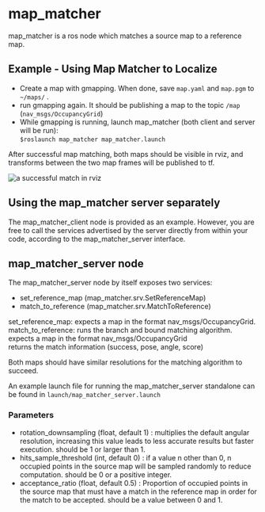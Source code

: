 # map_matcher
map_matcher is a ros node which matches a source map to a reference map.

## Example - Using Map Matcher to Localize
- Create a map with gmapping. When done, save ```map.yaml``` and ```map.pgm``` to ```~/maps/``` .
- run gmapping again. It should be publishing a map to the topic ```/map``` (```nav_msgs/OccupancyGrid```)
- While gmapping is running, launch map_matcher (both client and server will be run):  
```$roslaunch map_matcher map_matcher.launch```

After successful map matching, both maps should be visible in rviz, and transforms between the two map frames will be published to tf.

![a successful match in rviz](https://github.com/danieldugas/map_matcher/blob/master/map_matcher.png)

## Using the map_matcher server separately

The map_matcher_client node is provided as an example. However, you are free to call the services advertised by the server directly from within your code, according to the map_matcher_server interface.

## map_matcher_server node
The map_matcher_server node by itself exposes two services:
- set_reference_map (map_matcher.srv.SetReferenceMap) 
- match_to_reference (map_matcher.srv.MatchToReference)

set_reference_map: expects a map in the format nav_msgs/OccupancyGrid.  
match_to_reference: runs the branch and bound matching algorithm.   
                    expects a map in the format nav_msgs/OccupancyGrid  
                    returns the match information (success, pose, angle, score)  

Both maps should have similar resolutions for the matching algorithm to succeed.

An example launch file for running the map_matcher_server standalone can be found in ```launch/map_matcher_server.launch```


### Parameters

- rotation_downsampling (float, default 1) : multiplies the default angular resolution, increasing this value leads to less accurate results but faster execution. should be 1 or larger than 1.
- hits_sample_threshold (int, default 0) : if a value n other than 0, n occupied points in the source map will be sampled randomly to reduce computation. should be 0 or a positive integer.
- acceptance_ratio (float, default 0.5) : Proportion of occupied points in the source map that must have a match in the reference map in order for the match to be accepted. should be a value between 0 and 1.
